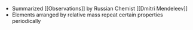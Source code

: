 - Summarized [[Observations]] by Russian Chemist [[Dmitri Mendeleev]]
- Elements arranged by relative mass repeat certain properties periodically